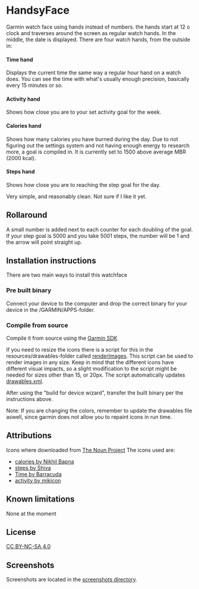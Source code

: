 # HandsyFace
Garmin watch face using hands instead of numbers. the hands start at 12 o clock and traverses around the screen as regular watch hands. In the middle, the date is displayed. There are four watch hands, from the outside in:

#### Time hand
Displays the current time the same way a regular hour hand on a watch does. You can see the time with what's usually enough precision, basically every 15 minutes or so.

#### Activity hand
Shows how close you are to your set activity goal for the week.

#### Calories hand
Shows how many calories you have burned during the day. Due to not figuring out the settings system and not having enough energy to research more, a goal is compiled in. It is currently set to 1500 above average MBR (2000 kcal).

#### Steps hand
Shows how close you are to reaching the step goal for the day.

Very simple, and reasonably clean. Not sure if I like it yet.

## Rollaround
A small number is added next to each counter for each doubling of the goal. If your step goal is 5000 and you take 5001 steps, the number will be 1 and the arrow will point straight up.

## Installation instructions
There are two main ways to install this watchface

### Pre built binary
Connect your device to the computer and drop the correct binary for your device in the /GARMIN/APPS-folder. 

### Compile from source
Compile it from source using the [Garmin SDK](https://developer.garmin.com/connect-iq/sdk/)

If you need to resize the icons there is a script for this in the resources/drawables-folder called [renderImages](https://github.com/knewg/HandsyFace/blob/master/resources/drawables/renderImages). This script can be used to render images in any size. Keep in mind that the different icons have different visual impacts, so a slight modification to the script might be needed for sizes other than 15, or 20px. The script automatically updates [drawables.xml](https://github.com/knewg/HandsyFace/blob/master/resources/drawables/drawables.xml).

After using the "build for device wizard", transfer the built binary per the instructions above.

Note: If you are changing the colors, remember to update the drawables file aswell, since garmin does not allow you to repaint icons in run time.

## Attributions
Icons where downloaded from [The Noun Project](https://thenounproject.com/)
The icons used are:

* [calories by Nikhil Bapna](https://thenounproject.com/icon/1180285/)
* [steps by Shiva](https://thenounproject.com/icon/1166846/)
* [Time by Barracuda](https://thenounproject.com/icon/2305857/)
* [activity by mikicon](https://thenounproject.com/icon/1911201/)

## Known limitations
None at the moment

## License
[CC BY-NC-SA 4.0](https://creativecommons.org/licenses/by-nc-sa/4.0/)

## Screenshots
Screenshots are located in the [screenshots directory](https://github.com/knewg/HandsyFace/tree/master/screenshots).

